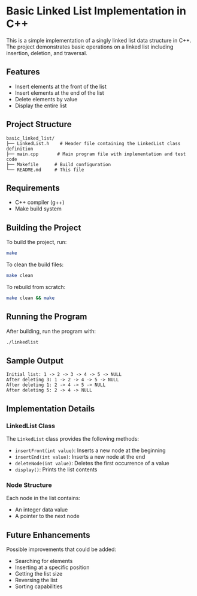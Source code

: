 # Basic Linked List Implementation in C++

This is a simple implementation of a singly linked list data structure in C++. The project demonstrates basic operations on a linked list including insertion, deletion, and traversal.

## Features

- Insert elements at the front of the list
- Insert elements at the end of the list
- Delete elements by value
- Display the entire list

## Project Structure

```
basic_linked_list/
├── LinkedList.h    # Header file containing the LinkedList class definition
├── main.cpp       # Main program file with implementation and test code
├── Makefile      # Build configuration
└── README.md     # This file
```

## Requirements

- C++ compiler (g++)
- Make build system

## Building the Project

To build the project, run:
```bash
make
```

To clean the build files:
```bash
make clean
```

To rebuild from scratch:
```bash
make clean && make
```

## Running the Program

After building, run the program with:
```bash
./linkedlist
```

## Sample Output

```
Initial list: 1 -> 2 -> 3 -> 4 -> 5 -> NULL
After deleting 3: 1 -> 2 -> 4 -> 5 -> NULL
After deleting 1: 2 -> 4 -> 5 -> NULL
After deleting 5: 2 -> 4 -> NULL
```

## Implementation Details

### LinkedList Class
The `LinkedList` class provides the following methods:
- `insertFront(int value)`: Inserts a new node at the beginning
- `insertEnd(int value)`: Inserts a new node at the end
- `deleteNode(int value)`: Deletes the first occurrence of a value
- `display()`: Prints the list contents

### Node Structure
Each node in the list contains:
- An integer data value
- A pointer to the next node

## Future Enhancements
Possible improvements that could be added:
- Searching for elements
- Inserting at a specific position
- Getting the list size
- Reversing the list
- Sorting capabilities
